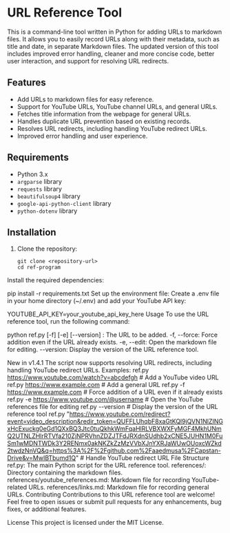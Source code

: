 # URL Reference Tool

This is a command-line tool written in Python for adding URLs to markdown files. It allows you to easily record URLs along with their metadata, such as title and date, in separate Markdown files. The updated version of this tool includes improved error handling, cleaner and more concise code, better user interaction, and support for resolving URL redirects.

## Features

- Add URLs to markdown files for easy reference.
- Support for YouTube URLs, YouTube channel URLs, and general URLs.
- Fetches title information from the webpage for general URLs.
- Handles duplicate URL prevention based on existing records.
- Resolves URL redirects, including handling YouTube redirect URLs.
- Improved error handling and user experience.

## Requirements

- Python 3.x
- `argparse` library
- `requests` library
- `beautifulsoup4` library
- `google-api-python-client` library
- `python-dotenv` library

## Installation

1. Clone the repository:
   ```shell
   git clone <repository-url>
   cd ref-program
Install the required dependencies:

pip install -r requirements.txt
Set up the environment file:
Create a .env file in your home directory (~/.env) and add your YouTube API key:

YOUTUBE_API_KEY=your_youtube_api_key_here
Usage
To use the URL reference tool, run the following command:

python ref.py <url> [-f] [-e] [--version]
<url>: The URL to be added.
-f, --force: Force addition even if the URL already exists.
-e, --edit: Open the markdown file for editing.
--version: Display the version of the URL reference tool.

New in v1.4.1
The script now supports resolving URL redirects, including handling YouTube redirect URLs.
Examples:
ref.py https://www.youtube.com/watch?v=abcdefgh  # Add a YouTube video URL
ref.py https://www.example.com  # Add a general URL
ref.py -f https://www.example.com  # Force addition of a URL even if it already exists
ref.py -e https://www.youtube.com/@username  # Open the YouTube references file for editing
ref.py --version  # Display the version of the URL reference tool
ref.py "https://www.youtube.com/redirect?event=video_description&redir_token=QUFFLUhqbF8xaGtKQl9jQVN1NlZINGxHcExuckg0eGd1QXxBQ3Jtc0tuQkhkWmFqaHlRLVBXWXFyMGF4MkhUNmQ2UTNLZHlrRTVfa210ZjNPRVhnZDZJTFdJRXdnSUdhb2xCNE5JUHN1M0FuSm1wMDNTWDk3Y2RENmx0akNKZkZzMzVVbXJnYXRJaWUwOUoxcWZkd2twdzNnVQ&q=https%3A%2F%2Fgithub.com%2Faaedmusa%2FCapstan-Drive&v=MwIBTbumd1Q"  # Handle YouTube redirect URL
File Structure
ref.py: The main Python script for the URL reference tool.
references/: Directory containing the markdown files.
references/youtube_references.md: Markdown file for recording YouTube-related URLs.
references/links.md: Markdown file for recording general URLs.
Contributing
Contributions to this URL reference tool are welcome! Feel free to open issues or submit pull requests for any enhancements, bug fixes, or additional features.

License
This project is licensed under the MIT License.
